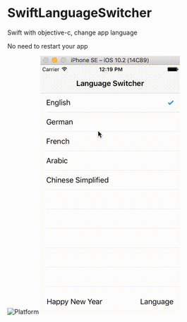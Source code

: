 # SwiftLanguageSwitcher

Swift with objective-c, change app language

No need to restart your app

<img src="https://camo.githubusercontent.com/0ffde138998b72aab7bc949404cdbebebb4983a6/68747470733a2f2f636f636f61706f642d6261646765732e6865726f6b756170702e636f6d2f702f796f75747562652d696f732d706c617965722d68656c7065722f62616467652e706e67" alt="Platform" style="max-width:100%;">

<img src="https://github.com/sahuamit13/SwiftLanguageSwitcher/blob/master/Language.gif" alt="webview screen">


